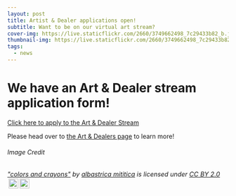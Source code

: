 ```yaml
---
layout: post
title: Artist & Dealer applications open!
subtitle: Want to be on our virtual art stream?
cover-img: https://live.staticflickr.com/2660/3749662498_7c29433b82_b.jpg
thumbnail-img: https://live.staticflickr.com/2660/3749662498_7c29433b82_b.jpg
tags:
  - news
---
```



# We have an Art & Dealer stream application form!
[Click here to apply to the Art & Dealer Stream](https://docs.google.com/forms/d/1m_wfXagESRKXt7onfnJE88ZgzMazasVNnZDT8_wwS50/viewform?edit_requested=true)

Please head over to [the Art & Dealers page](/dealers) to learn more!

###### Image Credit
<p style="font-size: 0.9rem;font-style: italic;"><a href="https://www.flickr.com/photos/9467714@N03/3749662498">"colors and crayons"</a><span> by <a href="https://www.flickr.com/photos/9467714@N03">albastrica mititica</a></span> is licensed under <a href="https://creativecommons.org/licenses/by/2.0/?ref=ccsearch&atype=html" style="margin-right: 5px;">CC BY 2.0</a><a href="https://creativecommons.org/licenses/by/2.0/?ref=ccsearch&atype=html" target="_blank" rel="noopener noreferrer" style="display: inline-block;white-space: none;margin-top: 2px;margin-left: 3px;height: 22px !important;"><img style="height: inherit;margin-right: 3px;display: inline-block;" src="https://search.creativecommons.org/static/img/cc_icon.svg?image_id=1a3c6f6c-b8eb-4fc6-b96b-fa16a12932b1" /><img style="height: inherit;margin-right: 3px;display: inline-block;" src="https://search.creativecommons.org/static/img/cc-by_icon.svg" /></a></p>
